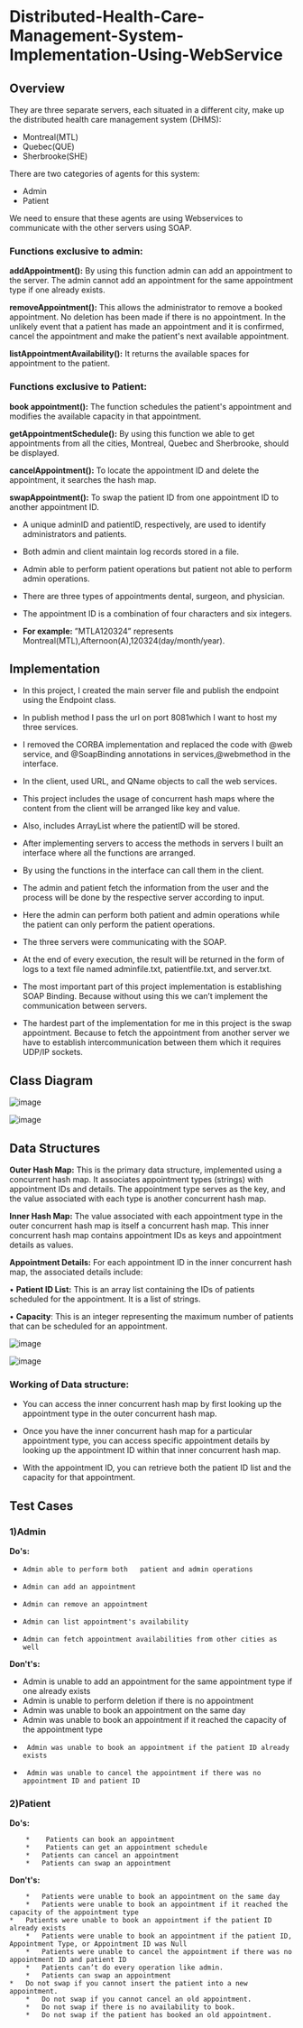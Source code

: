 # Distributed-Health-Care-Management-System-Implementation-Using-WebService

## Overview


They are three separate servers, each situated in a different city, make up the distributed health care management system (DHMS):
* Montreal(MTL)
* Quebec(QUE)
* Sherbrooke(SHE)


There are two categories of agents for this system:

* Admin
* Patient 

We need to ensure that these agents are using Webservices to communicate with the other servers using SOAP.


### Functions exclusive to admin:

**addAppointment():** By using this function admin can add an appointment to the server. The admin cannot add an appointment for the same appointment type if one already exists.

**removeAppointment():** This allows the administrator to remove a booked appointment. No deletion has been made if there is no appointment. In the unlikely event that a patient has made an appointment and it is confirmed, cancel the appointment and make the patient's next available appointment.

**listAppointmentAvailability():** It returns the available spaces for appointment to the patient.


### Functions exclusive to Patient:

**book appointment():** The function schedules the patient's appointment and modifies the available capacity in that appointment.


**getAppointmentSchedule():** By using this function we able to get appointments from all the cities, Montreal, Quebec and Sherbrooke, should be displayed.


**cancelAppointment():** To locate the appointment ID and delete the appointment, it searches the hash map.

**swapAppointment():** To swap the patient ID from one appointment ID to another appointment ID.


* A unique adminID and patientID, respectively, are used to identify administrators and patients.

* Both admin and client maintain log records stored in a file.

* Admin able to perform patient operations but patient not able to perform admin operations.

* There are three types of appointments dental, surgeon, and physician.

* The appointment ID is a combination of four characters and six integers.

* **For example:** ”MTLA120324” represents Montreal(MTL),Afternoon(A),120324(day/month/year).


## Implementation

*	In this project, I created the main server file and publish the endpoint using the Endpoint class.

*	In publish method I pass the url on port 8081which I want to host my three services.

*	I removed the CORBA implementation and replaced the code with @web service, and @SoapBinding annotations in services,@webmethod in the interface.

*	In the client, used URL, and QName objects to call the web services.

*	This project includes the usage of concurrent hash maps where the content from the client will be arranged like key and value.

*	Also, includes ArrayList where the patientID will be stored.

*	 After implementing servers to access the methods in servers I built an interface where all the functions are arranged.

*	By using the functions in the interface can call them in the client.

*	The admin and patient fetch the information from the user and the process will be done by the respective server according to input.

*	Here the admin can perform both patient and admin operations while the patient can only perform the patient operations.

*	The three servers were communicating with the SOAP.

*	At the end of every execution, the result will be returned in the form of logs to a text file named adminfile.txt, patientfile.txt, and server.txt.

*	The most important part of this project implementation is establishing SOAP Binding. Because without using this we can’t implement the communication between servers.

*	The hardest part of the implementation for me in this project is the swap appointment. Because to fetch the appointment from another server we have to establish intercommunication between them which it requires UDP/IP sockets.

## Class Diagram

![image](https://github.com/naveen777-github/-Distributed-Health-Care-Management-System-Implementation-Using-Web-Service/assets/85072641/23a76737-0c84-43b7-8c5e-1656606c0a64)

![image](https://github.com/naveen777-github/-Distributed-Health-Care-Management-System-Implementation-Using-Web-Service/assets/85072641/337ae482-0475-44e3-b5c6-65c6bd5abb88)

## Data Structures

**Outer Hash Map:** This is the primary data structure, implemented using a concurrent hash map. It associates appointment types (strings) with appointment IDs and details. The appointment type serves as the key, and the value associated with each type is another concurrent hash map.

**Inner Hash Map:** The value associated with each appointment type in the outer concurrent hash map is itself a concurrent hash map. This inner concurrent hash map contains appointment IDs as keys and appointment details as values.


**Appointment Details:** For each appointment ID in the inner concurrent hash map, the associated details include:

•	**Patient ID List:** This is an array list containing the IDs of patients scheduled for the appointment. It is a list of strings.

•	**Capacity**: This is an integer representing the maximum number of patients that can be scheduled for an appointment.

![image](https://github.com/naveen777-github/-Distributed-Health-Care-Management-System-Implementation-Using-Web-Service/assets/85072641/0dac795d-ca55-4d34-8a91-8a2abda58a6f)

![image](https://github.com/naveen777-github/-Distributed-Health-Care-Management-System-Implementation-Using-Web-Service/assets/85072641/69cbccfd-57c8-4c03-af57-cb96a674ba86)

### Working of Data structure:

*	You can access the inner concurrent hash map by first looking up the appointment type in the outer concurrent hash map.

*	Once you have the inner concurrent hash map for a particular appointment type, you can access specific appointment details by looking up the appointment ID within that inner concurrent hash map.

*	With the appointment ID, you can retrieve both the patient ID list and the capacity for that appointment.

## Test Cases

### 1)Admin

  **Do's:**
  * 	Admin able to perform both   patient and admin operations
  * 	Admin can add an appointment
  * 	Admin can remove an appointment
  * 	Admin can list appointment's availability
  * 	Admin can fetch appointment availabilities from other cities as well
       
  **Don't's:**
  
  *	 Admin is unable to add an appointment for the same appointment type if one already exists
  *	 Admin is unable to perform deletion if there is no appointment
  *	 Admin was unable to book an appointment on the same day
  *	 Admin was unable to book an appointment if it reached the capacity of the appointment type
  * 	 Admin was unable to book an appointment if the patient ID already exists
  *  	 Admin was unable to cancel the appointment if there was no appointment ID and patient ID
	
### 2)Patient

 **Do's:** 
 
        *	 Patients can book an appointment 
        *	 Patients can get an appointment schedule
        * 	Patients can cancel an appointment
        * 	Patients can swap an appointment
	
**Don't's:**	

        * 	Patients were unable to book an appointment on the same day
        * 	Patients were unable to book an appointment if it reached the capacity of the appointment type
	* 	Patients were unable to book an appointment if the patient ID already exists
        * 	Patients were unable to book an appointment if the patient ID, Appointment Type, or Appointment ID was Null	
        * 	Patients were unable to cancel the appointment if there was no appointment ID and patient ID
        * 	Patients can’t do every operation like admin.
        * 	Patients can swap an appointment
	* 	Do not swap if you cannot insert the patient into a new appointment.
        * 	Do not swap if you cannot cancel an old appointment.	
        * 	Do not swap if there is no availability to book.
        * 	Do not swap if the patient has booked an old appointment.













